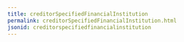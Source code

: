 ```yaml
---
title: creditorSpecifiedFinancialInstitution
permalink: creditorSpecifiedFinancialInstitution.html
jsonid: creditorspecifiedfinancialinstitution
---
```

